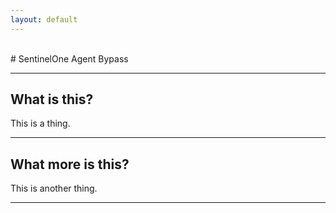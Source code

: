 ```yaml
---
layout: default
---
```

<br/>
# SentinelOne Agent Bypass
<hr/>

## What is this?
This is a thing.

<hr/>

## What more is this?
This is another thing.

<hr/>
